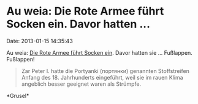 Au weia: Die Rote Armee führt Socken ein. Davor hatten \...
===========================================================

Date: 2013-01-15 14:35:43

Au weia: [Die Rote Armee führt Socken ein](http://sz.de/1.1573347).
Davor hatten sie \... Fußlappen. Fußlappen!

> Zar Peter I. hatte die Portyanki (портянки) genannten Stoffstreifen
> Anfang des 18. Jahrhunderts eingeführt, weil sie im rauen Klima
> angeblich besser geeignet waren als Strümpfe.

\*Grusel\*
